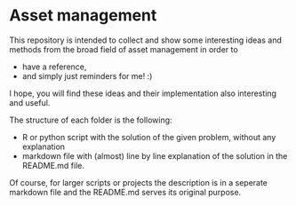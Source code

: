 # Asset management

This repository is intended to collect and show some interesting ideas and methods from the broad field of asset management in order to 
* have a reference,
* and simply just reminders for me! :) 

I hope, you will find these ideas and their implementation also interesting and useful.


The structure of each folder is the following:  
- R or python script with the solution of the given problem, without any explanation
- markdown file with (almost) line by line explanation of the solution in the README.md file. 

Of course, for larger scripts or projects the description is in a seperate markdown file and the README.md serves its original purpose.

